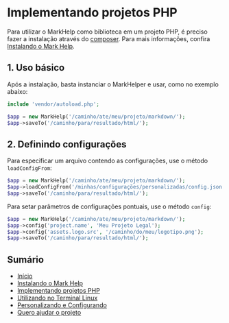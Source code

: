 # Implementando projetos PHP

Para utilizar o MarkHelp como biblioteca em um projeto PHP, é preciso fazer a instalação através do [composer](https://getcomposer.org/). Para mais informações, confira [Instalando o Mark Help](instalando.md).

## 1. Uso básico

Após a instalação, basta instanciar o MarkHelper e usar, como no exemplo abaixo:

```php
include 'vendor/autoload.php';

$app = new MarkHelp('/caminho/ate/meu/projeto/markdown/');
$app->saveTo('/caminho/para/resultado/html/');
```

## 2. Definindo configurações

Para especificar um arquivo contendo as configurações, use o método `loadConfigFrom`:

```php
$app = new MarkHelp('/caminho/ate/meu/projeto/markdown/');
$app->loadConfigFrom('/minhas/configurações/personalizadas/config.json');
$app->saveTo('/caminho/para/resultado/html/');
```

Para setar parâmetros de configurações pontuais, use o método `config`:

```php
$app = new MarkHelp('/caminho/ate/meu/projeto/markdown/');
$app->config('project.name', 'Meu Projeto Legal');
$app->config('assets.logo.src', '/caminho/do/meu/logotipo.png');
$app->saveTo('/caminho/para/resultado/html/');
```


## Sumário

-   [Início](index.md)
-   [Instalando o Mark Help](instalando.md)
-   [Implementando projetos PHP](utilizar-como-biblioteca.md)
-   [Utilizando no Terminal Linux](utilizar-no-terminal.md)
-   [Personalizando e Configurando](configuracoes.md)
-   [Quero ajudar o projeto](como-ajudar.md)
